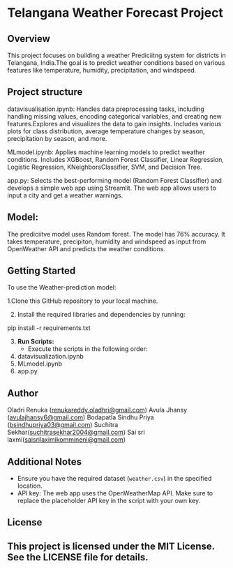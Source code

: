 

# Telangana Weather Forecast Project

## Overview

This project focuses on building a weather Prediciitng system for districts in Telangana, India.The goal is to predict weather conditions based on various features like temperature, humidity, precipitation, and windspeed.

## Project structure
datavisualisation.ipynb: Handles data preprocessing tasks, including handling missing values, encoding categorical variables, and creating new features.Explores and visualizes the data to gain insights. Includes various plots for class distribution, average temperature changes by season, precipitation by season, and more.

MLmodel.ipynb: Applies machine learning models to predict weather conditions. Includes XGBoost, Random Forest Classifier, Linear Regression, Logistic Regression, KNeighborsClassifier, SVM, and Decision Tree.

app.py: Selects the best-performing model (Random Forest Classifier) and develops a simple web app using Streamlit. The web app allows users to input a city and get a weather warnings.


## Model:
  The prediciitve model uses Random forest. The model has 76% accuracy. It takes temperature, precipiton, humidity and windspeed as input from OpenWeather API and predicts the weather conditions. 

## Getting Started
To use the Weather-prediction model:

1.Clone this GitHub repository to your local machine.

2. Install the required libraries and dependencies by running:

pip install -r requirements.txt

3. **Run Scripts:**
   - Execute the scripts in the following order:
1. datavisualization.ipynb
2. MLmodel.ipynb
3. app.py



## Author
Oladri Renuka (renukareddy.oladhri@gmail.com) Avula Jhansy (avulajhansy6@gmail.com) Bodapatla Sindhu Priya (bsindhupriya03@gmail.com) Suchitra Sekhar(suchitrasekhar2004@gmail.com) Sai sri laxmi(saisrilaximikommineni@gmail.com)

## Additional Notes

- Ensure you have the required dataset (`weather.csv`) in the specified location.
- API key: The web app uses the OpenWeatherMap API. Make sure to replace the placeholder API key in the script with your own key.

## License
This project is licensed under the MIT License. See the LICENSE file for details.
---
